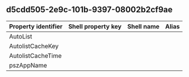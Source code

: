 ## d5cdd505-2e9c-101b-9397-08002b2cf9ae

Property identifier | Shell property key | Shell name | Alias
--- | --- | --- | ---
AutoList |  |  | 
AutolistCacheKey |  |  | 
AutolistCacheTime |  |  | 
pszAppName |  |  | 

